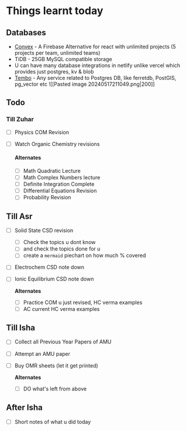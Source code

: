 
# Things learnt today 
## Databases
- [Convex](https://convex.dev) - A Firebase Alternative for react with unlimited projects (5 projects per team, unlimited teams)
- TiDB - 25GB MySQL compatible storage
- U can have many database integrations in netlify unlike vercel which provides just postgres, kv & blob
- [Tembo](https://cloud.tembo.io) - Any service related to Postgres DB, like ferretdb, PostGIS, pg_vector etc ![[Pasted image 20240517211049.png|200]]
## Todo 

###  Till Zuhar 

- [ ] Physics COM Revision
- [ ] Watch Organic Chemistry revisions 

	#### **Alternates**
	- [ ] Math Quadratic Lecture
	- [ ] Math Complex Numbers lecture 
	- [ ] Definite Integration Complete 
	- [ ] Differential Equations Revision 
	- [ ] Probability Revision

## Till Asr
- [ ] Solid State CSD revision 
	- [ ] Check the topics u dont know
	- [ ] and check the topics done for u
	- [ ] create a `mermaid` piechart on how much % covered
- [ ] Electrochem CSD note down
- [ ] Ionic Equilibrium CSD note down

	**Alternates**
	- [ ] Practice COM u just revised, HC verma examples
	- [ ] AC current HC verma examples

## Till Isha
- [ ] Collect all Previous Year Papers of AMU 
- [ ] Attempt an AMU paper 
- [ ] Buy OMR sheets (let it get printed)
	
	**Alternates**
	- [ ] DO what's left from above 

## After Isha
- [ ] Short notes of what u did today 

